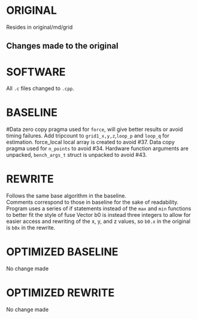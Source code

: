 # ORIGINAL
Resides in original/md/grid

## Changes made to the original

# SOFTWARE
All `.c` files changed to `.cpp`.

# BASELINE
#Data zero copy pragma used for `force`, will give better results or avoid timing failures.
Add tripcount to `grid1_x,y,z`,`loop_p` and `loop_q` for estimation.
force_local local array is created to avoid #37.
Data copy pragma used for `n_points` to avoid #34.
Hardware function arguments are unpacked, `bench_args_t` struct is unpacked to avoid #43. 

# REWRITE
Follows the same base algorithm in the baseline.  
Comments correspond to those in baseline for the sake of readability.
Program uses a series of if statements instead of the `max` and `min` functions to better fit the style of fuse
Vector b0 is instead three integers to allow for easier access and rewriting of the x, y, and z values, so `b0.x` in the original is `b0x` in the rewrite. 

# OPTIMIZED BASELINE
No change made

# OPTIMIZED REWRITE
No change made
